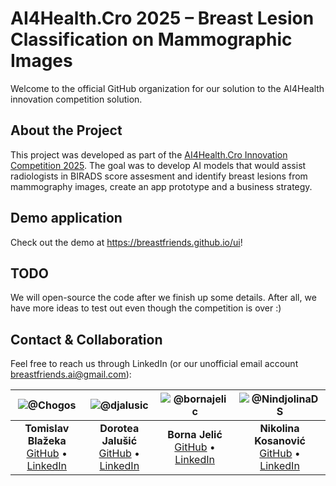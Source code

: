 # AI4Health.Cro 2025 – Breast Lesion Classification on Mammographic Images

Welcome to the official GitHub organization for our solution to the AI4Health innovation competition solution.

## About the Project

This project was developed as part of the [AI4Health.Cro Innovation Competition 2025](https://ai4healthcro.eu/?ht_kb=join-ai4health-cro-2025-innovation-competition). The goal was to develop AI models that would assist radiologists in BIRADS score assesment and identify breast lesions from mammography images, create an app prototype and a business strategy.

## Demo application

Check out the demo at https://breastfriends.github.io/ui!

## TODO

We will open-source the code after we finish up some details. After all, we have more ideas to test out even though the competition is over :)

## Contact & Collaboration

Feel free to reach us through LinkedIn (or our unofficial email account breastfriends.ai@gmail.com):

| ![@Chogos](https://github.com/Chogos.png?size=80) | ![@djalusic](https://github.com/djalusic.png?size=80) | ![@bornajelic](https://github.com/bornajelic.png?size=80) | ![@NindjolinaDS](https://github.com/NindjolinaDS.png?size=80) |
|:--:|:--:|:--:|:--:|
| **Tomislav Blažeka**  <br> [GitHub](https://github.com/Chogos) • [LinkedIn](https://linkedin.com/in/blazeka) | **Dorotea Jalušić**  <br> [GitHub](https://github.com/djalusic) • [LinkedIn](https://linkedin.com/in/dorotea-jalusic) | **Borna Jelić**  <br> [GitHub](https://github.com/bornajelic) • [LinkedIn](https://linkedin.com/in/bjelic) | **Nikolina Kosanović**  <br> [GitHub](https://github.com/NindjolinaDS) • [LinkedIn](https://linkedin.com/in/nikolina-kosanovic-79541786) |
